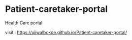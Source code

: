 # Patient-caretaker-portal
Health Care portal

visit : https://ujjwalbokde.github.io/Patient-caretaker-portal/
